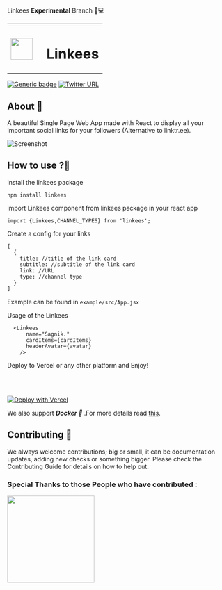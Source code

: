 Linkees **Experimental** Branch 🔬💻

<table>
<tr >
    <th><img src="https://s3.us-east-2.amazonaws.com/fueler.io-images/fueler-creatons/ZO3GUmNNWMJL8vuRQMQIDs7ConJCktJOOo0xTjgr.png" width="50px" height="50px" style="display:inline-block; "/></th>
    <th><h1>&ensp;Linkees</h1></th>
</tr>
</table>

[![Generic badge](https://img.shields.io/badge/BUILD-Success-<COLOR>.svg?logo=github)](https://vercel.com/heysagnik/bio/deployments) [![Twitter URL](https://img.shields.io/twitter/url/https/twitter.com/heysagnik.svg?style=social&label=Follow%20%40heysagnik)](https://twitter.com/heysagnik)

## About 🎯

A beautiful Single Page Web App made with React to display all your important social links for your followers (Alternative to linktr.ee).

![Screenshot](https://api.microlink.io/?url=https://heysagnik.vercel.app&screenshot=true&meta=false&embed=screenshot.url&waitForTimeout=1500&type=jpeg&overlay.browser=dark&overlay.background=linear-gradient%28225deg%2C+%23FF057C+0%25%2C+%238D0B93+50%25%2C+%23321575+100%25%29)

## How to use ?🤔

install the linkees package

```
npm install linkees
```

import Linkees component from linkees package in your react app

```
import {Linkees,CHANNEL_TYPES} from 'linkees';
```

Create a config for your links

```
[
  {
    title: //title of the link card
    subtitle: //subtitle of the link card
    link: //URL
    type: //channel type
  }
]
```

Example can be found in `example/src/App.jsx`

Usage of the Linkees

```
  <Linkees
      name="Sagnik."
      cardItems={cardItems}
      headerAvatar={avatar}
    />
```

Deploy to Vercel or any other platform and Enjoy!

<br>

<br>

[![Deploy with Vercel](https://vercel.com/button)](https://vercel.com/new/git/external?repository-url=https%3A%2F%2Fgithub.com%2Fheysagnik%2FLinkees)

We also support **_Docker 🐳_** .For more details read [this](https://github.com/heysagnik/Linkees/blob/d15c73b40e140249aa58e7354b80e1ae7508ef9f/docker.md).

## Contributing 📝

We always welcome contributions; big or small, it can be documentation updates, adding new checks or something bigger. Please check the Contributing Guide for details on how to help out.

### Special Thanks to those People who have contributed :

<img width="200" src="https://contrib.rocks/image?repo=heysagnik/Linkees" />
